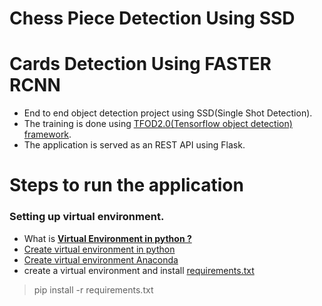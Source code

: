 # Chess Piece Detection Using SSD

# Cards Detection Using FASTER RCNN

- End to end object detection project using SSD(Single Shot Detection).
- The training is done using [TFOD2.0(Tensorflow object detection) framework](https://tensorflow-object-detection-api-tutorial.readthedocs.io/en/latest/).
- The application is served as an REST API using Flask.


# Steps to run the application 

### Setting up  virtual environment.

- What is [**Virtual Environment in python ?**](https://www.geeksforgeeks.org/python-virtual-environment/)
- [Create virtual environment in python](https://www.geeksforgeeks.org/creating-python-virtual-environment-windows-linux/)
- [Create virtual environment Anaconda](https://www.geeksforgeeks.org/set-up-virtual-environment-for-python-using-anaconda/)
- create a virtual environment and install [requirements.txt](https://github.com/R-aryan/Cards_Detection_Using_FASTER-RCNN/blob/develop/requirements.txt)

> pip install -r requirements.txt
 
